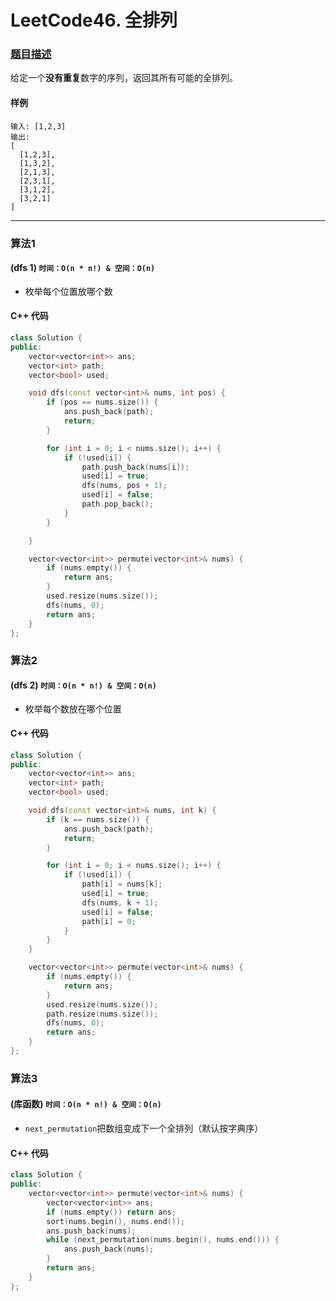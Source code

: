 # LeetCode46. 全排列

### [题目描述](https://leetcode-cn.com/problems/permutations/)

给定一个**没有重复**数字的序列，返回其所有可能的全排列。

#### 样例

```
输入: [1,2,3]
输出:
[
  [1,2,3],
  [1,3,2],
  [2,1,3],
  [2,3,1],
  [3,1,2],
  [3,2,1]
]
```

----------



### 算法1

#### (dfs 1)  `时间：O(n * n!) & 空间：O(n)`

* 枚举每个位置放哪个数

#### C++ 代码

```c++
class Solution {
public:
    vector<vector<int>> ans;
    vector<int> path;
    vector<bool> used;

    void dfs(const vector<int>& nums, int pos) {
        if (pos == nums.size()) {
            ans.push_back(path);
            return;
        }

        for (int i = 0; i < nums.size(); i++) {
            if (!used[i]) {
                path.push_back(nums[i]);
                used[i] = true;
                dfs(nums, pos + 1);
                used[i] = false;
                path.pop_back();
            }
        }

    }

    vector<vector<int>> permute(vector<int>& nums) {
        if (nums.empty()) {
            return ans;
        }
        used.resize(nums.size());
        dfs(nums, 0);
        return ans;
    }
};
```



### 算法2

#### (dfs 2)  `时间：O(n * n!) & 空间：O(n)`

* 枚举每个数放在哪个位置

#### C++ 代码

```c++
class Solution {
public:
    vector<vector<int>> ans;
    vector<int> path;
    vector<bool> used;

    void dfs(const vector<int>& nums, int k) {
        if (k == nums.size()) {
            ans.push_back(path);
            return;
        }

        for (int i = 0; i < nums.size(); i++) {
            if (!used[i]) {
                path[i] = nums[k];
                used[i] = true;
                dfs(nums, k + 1);
                used[i] = false;
                path[i] = 0;
            }
        }
    }

    vector<vector<int>> permute(vector<int>& nums) {
        if (nums.empty()) {
            return ans;
        }
        used.resize(nums.size());
        path.resize(nums.size());
        dfs(nums, 0);
        return ans;
    }
};
```



### 算法3

#### (库函数)  `时间：O(n * n!) & 空间：O(n)`

* `next_permutation`把数组变成下一个全排列（默认按字典序）


#### C++ 代码

```c++
class Solution {
public:
    vector<vector<int>> permute(vector<int>& nums) {
        vector<vector<int>> ans;
        if (nums.empty()) return ans;
        sort(nums.begin(), nums.end());
        ans.push_back(nums);
        while (next_permutation(nums.begin(), nums.end())) {
            ans.push_back(nums);
        }
        return ans;
    }
};
```